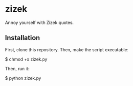 # zizek

Annoy yourself with Zizek quotes.

## Installation

First, clone this repository. Then, make the script executable:

$ chmod +x zizek.py

Then, run it:

$ python zizek.py
